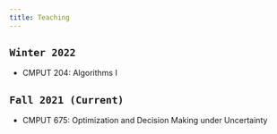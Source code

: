 ```yaml
---
title: Teaching
---
```



## `Winter 2022`

- CMPUT 204: Algorithms I


## `Fall 2021 (Current)`

- CMPUT 675: Optimization and Decision Making under Uncertainty


